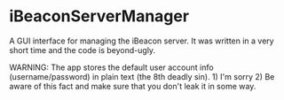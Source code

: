 iBeaconServerManager
====================

A GUI interface for managing the iBeacon server. It was written in a very short time and the code is beyond-ugly.

WARNING: The app stores the default user account info (username/password) in plain text (the 8th deadly sin). 1) I'm sorry 2) Be aware of this fact and make sure that you don't leak it in some way.
